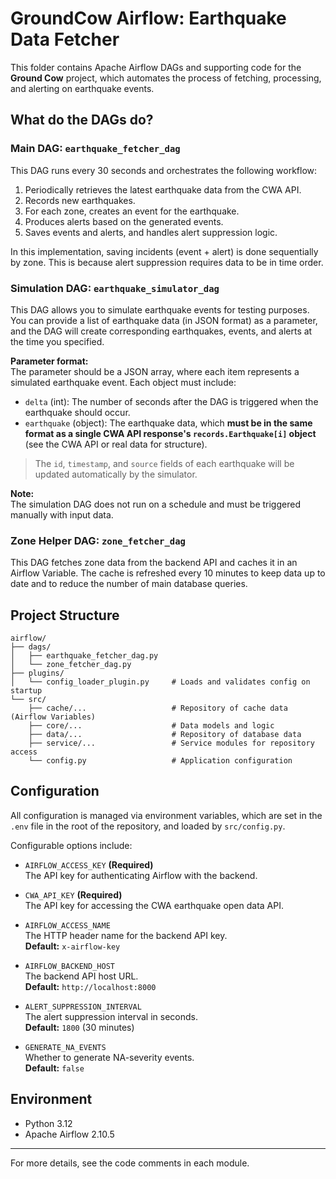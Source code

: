 # GroundCow Airflow: Earthquake Data Fetcher

This folder contains Apache Airflow DAGs and supporting code for the **Ground Cow** project, which automates the process of fetching, processing, and alerting on earthquake events.

## What do the DAGs do?

### Main DAG: `earthquake_fetcher_dag`

This DAG runs every 30 seconds and orchestrates the following workflow:

1. Periodically retrieves the latest earthquake data from the CWA API.
2. Records new earthquakes.
3. For each zone, creates an event for the earthquake.
4. Produces alerts based on the generated events.
5. Saves events and alerts, and handles alert suppression logic.

In this implementation, saving incidents (event + alert) is done sequentially by zone. This is because alert suppression requires data to be in time order.

### Simulation DAG: `earthquake_simulator_dag`

This DAG allows you to simulate earthquake events for testing purposes. You can provide a list of earthquake data (in JSON format) as a parameter, and the DAG will create corresponding earthquakes, events, and alerts at the time you specified.

**Parameter format:**  
The parameter should be a JSON array, where each item represents a simulated earthquake event. Each object must include:

- `delta` (int): The number of seconds after the DAG is triggered when the earthquake should occur.
- `earthquake` (object): The earthquake data, which **must be in the same format as a single CWA API response's `records.Earthquake[i]` object** (see the CWA API or real data for structure).

> The `id`, `timestamp`, and `source` fields of each earthquake will be updated automatically by the simulator.

**Note:**  
The simulation DAG does not run on a schedule and must be triggered manually with input data.

### Zone Helper DAG: `zone_fetcher_dag`

This DAG fetches zone data from the backend API and caches it in an Airflow Variable. The cache is refreshed every 10 minutes to keep data up to date and to reduce the number of main database queries.

## Project Structure

```
airflow/
├── dags/
│   ├── earthquake_fetcher_dag.py
│   └── zone_fetcher_dag.py
├── plugins/
│   └── config_loader_plugin.py     # Loads and validates config on startup
└── src/
    ├── cache/...                   # Repository of cache data (Airflow Variables)
    ├── core/...                    # Data models and logic
    ├── data/...                    # Repository of database data
    ├── service/...                 # Service modules for repository access
    └── config.py                   # Application configuration
```

## Configuration

All configuration is managed via environment variables, which are set in the `.env` file in the root of the repository, and loaded by `src/config.py`.

Configurable options include:

- `AIRFLOW_ACCESS_KEY` **(Required)**  
  The API key for authenticating Airflow with the backend.

- `CWA_API_KEY` **(Required)**  
  The API key for accessing the CWA earthquake open data API.

- `AIRFLOW_ACCESS_NAME`  
  The HTTP header name for the backend API key.  
  **Default:** `x-airflow-key`

- `AIRFLOW_BACKEND_HOST`  
  The backend API host URL.  
  **Default:** `http://localhost:8000`

- `ALERT_SUPPRESSION_INTERVAL`  
  The alert suppression interval in seconds.  
  **Default:** `1800` (30 minutes)

- `GENERATE_NA_EVENTS`  
  Whether to generate NA-severity events.  
  **Default:** `false`

## Environment

- Python 3.12
- Apache Airflow 2.10.5

---

For more details, see the code comments in each module.
